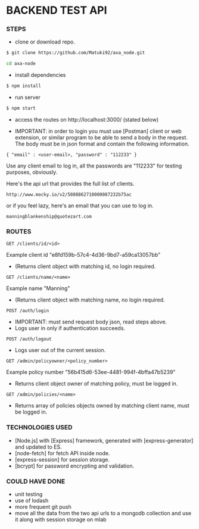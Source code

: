 # BACKEND TEST API

### STEPS

  - clone or download repo.
  ```sh
  $ git clone https://github.com/Matuki92/axa_node.git
  ```
  ```sh
  cd axa-node
  ```
  
  - install dependencies
  ```sh
  $ npm install
  ```

  - run server
  ```sh
  $ npm start
  ```

  - access the routes on http://localhost:3000/ (stated below)
  
  * IMPORTANT: in order to login you must use [Postman] client or web extension, or similar program to be able to send a body in the request.
  The body must be in json format and contain the following information.
  ```
  { "email" : <user-email>, "password" : "112233" }
  ```
  Use any client email to log in, all the passwords are "112233" for testing purposes, obviously.

  Here's the api url that provides the full list of clients.
  ```
  http://www.mocky.io/v2/5808862710000087232b75ac
  ```
  or if you feel lazy, here's an email that you can use to log in.
  ```
  manningblankenship@quotezart.com
  ```

### ROUTES
```
GET /clients/id/<id> 
```
Example client id "e8fd159b-57c4-4d36-9bd7-a59ca13057bb"
- (Returns client object with matching id, no login required.
```
GET /clients/name/<name>
```
Example name "Manning"
- (Returns client object with matching name, no login required.
```
POST /auth/login
```
- IMPORTANT: must send request body json, read steps above.
- Logs user in only if authentication succeeds.
```
POST /auth/logout
```
- Logs user out of the current session.
```
GET /admin/policyowner/<policy_number>
```
Example policy number "56b415d6-53ee-4481-994f-4bffa47b5239"
- Returns client object owner of matching policy, must be logged in.
```
GET /admin/policies/<name>
```
- Returns array of policies objects owned by matching client name, must be logged in.

### TECHNOLOGIES USED

  - [Node.js] with [Express] framework, generated with [express-generator] and updated to ES.
  - [node-fetch] for fetch API inside node.
  - [express-session] for session storage.
  - [bcrypt] for password encrypting and validation.


### COULD HAVE DONE

  - unit testing
  - use of lodash
  - more frequent git push
  - move all the data from the two api urls to a mongodb collection and use it along with session storage on mlab
